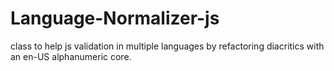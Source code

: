 # Language-Normalizer-js
class to help js validation in multiple languages by refactoring diacritics with an en-US alphanumeric core.
